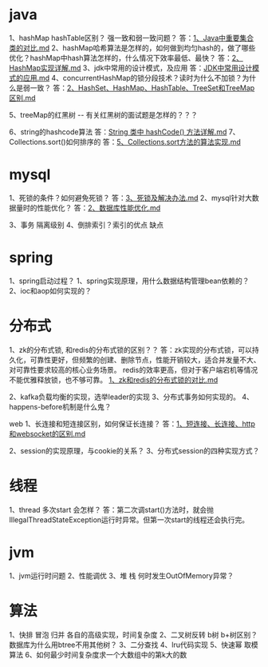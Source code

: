# java
1、hashMap hashTable区别？ 强一致和弱一致问题？
答：[1、Java中重要集合类的对比.md]()
2、hashMap哈希算法是怎样的，如何做到均匀hash的，做了哪些优化？hashMap中hash算法怎样的，什么情况下效率最低、最快？ 
答：[2、HashMap实现详解.md]()
3、jdk中常用的设计模式，及应用
答：[JDK中常用设计模式的应用.md]()
4、concurrentHashMap的锁分段技术？读时为什么不加锁？为什么是弱一致？
答：[2、HashSet、HashMap、HashTable、TreeSet和TreeMap区别.md]()

5、treeMap的红黑树
-- 有关红黑树的面试题是怎样的？？？

6、string的hashcode算法
答：[String 类中 hashCode() 方法详解.md]()
7、Collections.sort()如何排序的
答：[5、Collections.sort方法的算法实现.md]()



# mysql
1、死锁的条件？如何避免死锁？
答：[3、死锁及解决办法.md]()
2、mysql针对大数据量时的性能优化？
答：[2、数据库性能优化.md]()

3、事务 隔离级别
4、倒排索引？索引的优点 缺点



# spring
1、spring启动过程？
1、spring实现原理，用什么数据结构管理bean依赖的？
2、ioc和aop如何实现的？



# 分布式
1、zk的分布式锁, 和redis的分布式锁的区别？？
答：zk实现的分布式锁，可以持久化，可靠性更好，但频繁的创建、删除节点，性能开销较大，适合并发量不大、对可靠性要求较高的核心业务场景。
redis的效率更高，但对于客户端宕机等情况不能优雅释放锁，也不够可靠。
[1、zk和redis的分布式锁的对比.md]()

2、kafka负载均衡的实现，选举leader的实现
3、分布式事务如何实现的。
4、happens-before机制是什么鬼？


web
1、长连接和短连接区别，如何保证长连接？
答：[1、短连接、长连接、http和websocket的区别.md]()

2、session的实现原理，与cookie的关系？
3、分布式session的四种实现方式？


# 线程
1、thread 多次start 会怎样？
答：第二次调start()方法时，就会抛IllegalThreadStateException运行时异常。但第一次start的线程还会执行完。




# jvm
1、jvm运行时问题
2、性能调优
3、堆 栈 何时发生OutOfMemory异常？



# 算法
1、快排 冒泡 归并 各自的高级实现，时间复杂度
2、二叉树反转 b树 b+树区别？数据库为什么用btree不用其他树？
3、二分查找
4、lru代码实现
5、快速幂 取模算法
6、如何最少时间复杂度求一个大数组中的第k大的数



